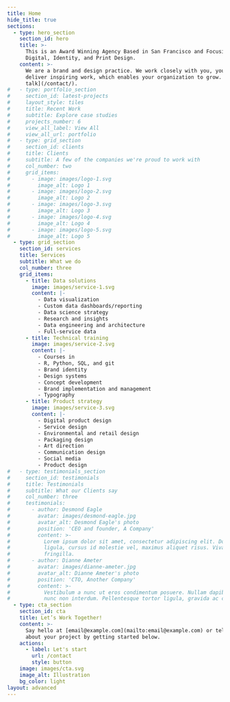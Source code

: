 ```yaml
---
title: Home
hide_title: true
sections:
  - type: hero_section
    section_id: hero
    title: >-
      This is an Award Winning Agency Based in San Francisco and Focusing on
      Digital, Identity, and Print Design.
    content: >-
      We are a brand and design practice. We work closely with you, your team to
      deliver inspiring work, which enables your organization to grow. [Let's
      talk](/contact/).
#   - type: portfolio_section
#     section_id: latest-projects
#     layout_style: tiles
#     title: Recent Work
#     subtitle: Explore case studies
#     projects_number: 6
#     view_all_label: View All
#     view_all_url: portfolio
#   - type: grid_section
#     section_id: clients
#     title: Clients
#     subtitle: A few of the companies we're proud to work with
#     col_number: two
#     grid_items:
#       - image: images/logo-1.svg
#         image_alt: Logo 1
#       - image: images/logo-2.svg
#         image_alt: Logo 2
#       - image: images/logo-3.svg
#         image_alt: Logo 3
#       - image: images/logo-4.svg
#         image_alt: Logo 4
#       - image: images/logo-5.svg
#         image_alt: Logo 5
  - type: grid_section
    section_id: services
    title: Services
    subtitle: What we do
    col_number: three
    grid_items:
      - title: Data solutions
        image: images/service-1.svg
        content: |-
          - Data visualization
          - Custom data dashboards/reporting
          - Data science strategy
          - Research and insights
          - Data engineering and architecture
          - Full-service data
      - title: Technical training
        image: images/service-2.svg
        content: |-
          - Courses in
          - R, Python, SQL, and git
          - Brand identity
          - Design systems
          - Concept development
          - Brand implementation and management
          - Typography
      - title: Product strategy
        image: images/service-3.svg
        content: |-
          - Digital product design
          - Service design
          - Environmental and retail design
          - Packaging design
          - Art direction
          - Communication design
          - Social media
          - Product design
#   - type: testimonials_section
#     section_id: testimonials
#     title: Testimonials
#     subtitle: What our Clients say
#     col_number: three
#     testimonials:
#       - author: Desmond Eagle
#         avatar: images/desmond-eagle.jpg
#         avatar_alt: Desmond Eagle's photo
#         position: 'CEO and founder, A Company'
#         content: >-
#           Lorem ipsum dolor sit amet, consectetur adipiscing elit. Donec nisl
#           ligula, cursus id molestie vel, maximus aliquet risus. Vivamus in nibh
#           fringilla.
#       - author: Dianne Ameter
#         avatar: images/dianne-ameter.jpg
#         avatar_alt: Dianne Ameter's photo
#         position: 'CTO, Another Company'
#         content: >-
#           Vestibulum a nunc ut eros condimentum posuere. Nullam dapibus quis
#           nunc non interdum. Pellentesque tortor ligula, gravida ac commodo eu.
  - type: cta_section
    section_id: cta
    title: Let’s Work Together!
    content: >-
      Say hello at [email@example.com](mailto:email@example.com) or tell us more
      about your project by getting started below.
    actions:
      - label: Let's start
        url: /contact
        style: button
    image: images/cta.svg
    image_alt: Illustration
    bg_color: light
layout: advanced
---
```

